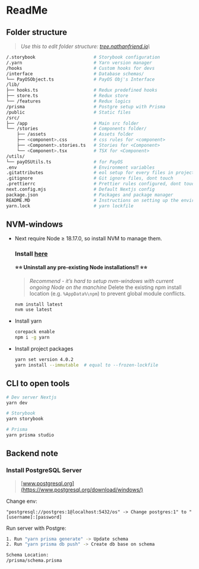 # ReadMe

## Folder structure

> *Use this to edit folder structure: [tree.nathanfriend.io](https://tree.nathanfriend.io/?s=(%27opqzs!(%27fancy!true~fullPath!false~trailingSlash!true~rootDot!false)~source!(%27source!%27%2F.stLybW0*7StLybW%20Kuraqz8.yarn0B*-YarHvQsioHmanagQ8hWs0B*-Custom%20hW6fL%20devs8intQface0*3-Database%20schemas23PayOSObjectZBB*-PayOS%20Obj%226IntQface8lib23hWsZ0*Fpredefined%20hWs23stLeZ0*FstLe23%2Ffeatures03Flogics8prisma0B3-Postgre%20setup%20with%20Prisma8public0B3-StaqcJiles8src23%2Fapp0B7MaiHsrcJoldQ23%2FstLies0*-C96foldQ2*%20%2Fassets0-Asset6foldQ2*Vc9%3E.cssB*7cs6rule6fLVc9%3E2*4.stLiesZ*-StLie6fL42*4ZxB*7TSXJL48uqls23payOSUqlsZBB*7fL%20PayOS2.env0B*3-Envirzment%20variables2.gitattributes07eol%20setupJL%20evQyJile6iHproject5.giqgnLe0*3-Git%20ignLeJiles5.pretqQrc0*7PretqQ%20rule6Kured5next.K.mjs0-Default%20Nextj6K2p*.jsz0\*-P_6and%20p*%20managQ2README.MD0B-Instrucqz6oHsetqng%20up%20the%20envirzment2yarn.lock0B-yarHlockfile%27)~vQsiz!%271%27)_37%23%200BBB2%5Cn3%20%204VC9%3E5%2C%20dzt%20touch26s%207%20-82%2F9ompzentB\*\*F-Redux%20Hn%20J%20fKczfigLorQerV%20%3CWookZ.ts_ackageqtizon%01zq_ZWVQLKJHFB987654320-_)\*

```bash
/.storybook                      # Storybook configuration
/.yarn                           # Yarn version manager
/hooks                           # Custom hooks for devs
/interface                       # Database schemas/
└── PayOSObject.ts               # PayOS Obj's Interface
/lib/
├── hooks.ts                     # Redux predefined hooks
├── store.ts                     # Redux store
└── /features                    # Redux logics
/prisma                          # Postgre setup with Prisma
/public                          # Static files
/src/
├── /app                         # Main src folder
└── /stories                     # Components folder/
    ├── /assets                  # Assets folder
    ├── <component>.css          # css rules for <component>
    ├── <Component>.stories.ts   # Stories for <Component>
    └── <Component>.tsx          # TSX for <Component>
/utils/
└── payOSUtils.ts                # for PayOS
.env                             # Environment variables
.gitattributes                   # eol setup for every files in project, dont touch
.gitignore                       # Git ignore files, dont touch
.prettierrc                      # Prettier rules configured, dont touch
next.config.mjs                  # Default Nextjs config
package.json                     # Packages and package manager
README.MD                        # Instructions on setting up the environment
yarn.lock                        # yarn lockfile
```

## NVM-windows

- Next require Node ≥ 18.17.0, so install NVM to manage them.
  ### Install [here](https://github.com/coreybutler/nvm-windows/releases)
  **⭐⭐ Uninstall any pre-existing Node installations!! ⭐⭐**
  > _Recommend - it’s hard to setup nvm-windows with current ongoing Node on the manchine_
  > Delete the existing npm install location (e.g. `%AppData%\npm`) to prevent global module conflicts.
  ```bash
  nvm install latest
  nvm use latest
  ```
- Install yarn
  ```bash
  corepack enable
  npm i -g yarn
  ```
- Install project packages
  ```bash
  yarn set version 4.0.2
  yarn install --immutable  # equal to --frozen-lockfile
  ```

## CLI to open tools

```bash
# Dev server Nextjs
yarn dev

# Storybook
yarn storybook

# Prisma
yarn prisma studio
```

## Backend note

### Install PostgreSQL Server

> [www.postgresql.org](https://www.postgresql.org/download/windows/)

Change env:

```
"postgresql://postgres:1@localhost:5432/os" -> Change postgres:1" to "[username]:[password]
```

Run server with Postgre:

```bash
1. Run "yarn prisma generate" -> Update schema
2. Run "yarn prisma db push" -> Create db base on schema

Schema Location:
/prisma/schema.prisma
```

